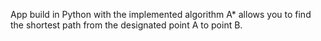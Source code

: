 App build in Python with the implemented algorithm A* allows you to find the shortest path from the designated point A to point B.
